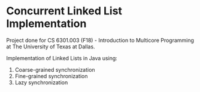 # Concurrent Linked List Implementation

Project done for CS 6301.003 (F18) - Introduction to Multicore Programming at The University of Texas at Dallas.

Implementation of Linked Lists in Java using: 
1. Coarse-grained synchronization
2. Fine-grained synchronization
3. Lazy synchronization